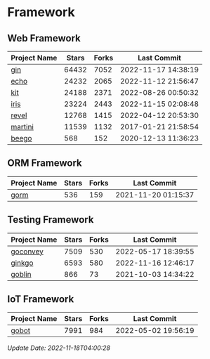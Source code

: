 # Framework

## Web Framework
| Project Name | Stars | Forks | Last Commit |
| ------------ | ----- | ----- | ----------- |
| [gin](https://github.com/gin-gonic/gin) | 64432 | 7052 | 2022-11-17 14:38:19 |
| [echo](https://github.com/labstack/echo) | 24232 | 2065 | 2022-11-12 21:56:47 |
| [kit](https://github.com/go-kit/kit) | 24188 | 2371 | 2022-08-26 00:50:32 |
| [iris](https://github.com/kataras/iris) | 23224 | 2443 | 2022-11-15 02:08:48 |
| [revel](https://github.com/revel/revel) | 12768 | 1415 | 2022-04-12 20:53:30 |
| [martini](https://github.com/go-martini/martini) | 11539 | 1132 | 2017-01-21 21:58:54 |
| [beego](https://github.com/astaxie/beego) | 568 | 152 | 2020-12-13 11:36:23 |

## ORM Framework
| Project Name | Stars | Forks | Last Commit |
| ------------ | ----- | ----- | ----------- |
| [gorm](https://github.com/jinzhu/gorm) | 536 | 159 | 2021-11-20 01:15:37 |

## Testing Framework
| Project Name | Stars | Forks | Last Commit |
| ------------ | ----- | ----- | ----------- |
| [goconvey](https://github.com/smartystreets/goconvey) | 7509 | 530 | 2022-05-17 18:39:55 |
| [ginkgo](https://github.com/onsi/ginkgo) | 6593 | 580 | 2022-11-16 12:46:17 |
| [goblin](https://github.com/franela/goblin) | 866 | 73 | 2021-10-03 14:34:22 |

## IoT Framework
| Project Name | Stars | Forks | Last Commit |
| ------------ | ----- | ----- | ----------- |
| [gobot](https://github.com/hybridgroup/gobot) | 7991 | 984 | 2022-05-02 19:56:19 |

*Update Date: 2022-11-18T04:00:28*